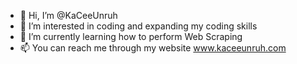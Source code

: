 - 👋 Hi, I’m @KaCeeUnruh
- 👀 I’m interested in coding and expanding my coding skills
- 🌱 I’m currently learning how to perform Web Scraping
- 📫 You can reach me through my website www.kaceeunruh.com
